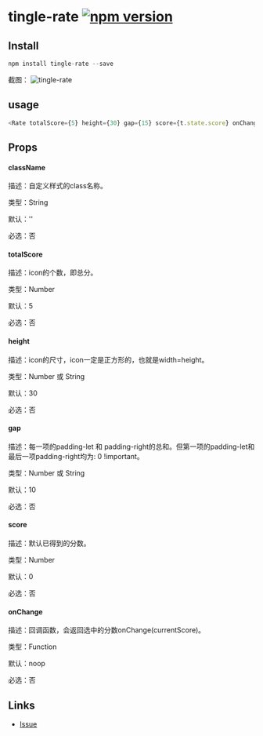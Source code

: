 # tingle-rate [![npm version](https://badge.fury.io/js/tingle-rate.svg)](http://badge.fury.io/js/tingle-rate)

## Install

```js
npm install tingle-rate --save
```

截图：
![tingle-rate](https://img.alicdn.com/tps/TB11XrrKpXXXXc0aXXXXXXXXXXX-726-694.png)

## usage

```js
<Rate totalScore={5} height={30} gap={15} score={t.state.score} onChange={t.handleChange.bind(t)} />
```

## Props

#### className

描述：自定义样式的class名称。

类型：String

默认：''

必选：否

#### totalScore

描述：icon的个数，即总分。

类型：Number

默认：5

必选：否



#### height

描述：icon的尺寸，icon一定是正方形的，也就是width=height。

类型：Number 或 String

默认：30

必选：否


#### gap

描述：每一项的padding-let 和 padding-right的总和。但第一项的padding-let和最后一项padding-right均为: 0 !important。

类型：Number 或 String

默认：10

必选：否


#### score

描述：默认已得到的分数。

类型：Number

默认：0

必选：否


#### onChange

描述：回调函数，会返回选中的分数onChange(currentScore)。

类型：Function

默认：noop

必选：否



## Links

- [Issue](http://github.com/tinglejs/tingle-rate/issues)
